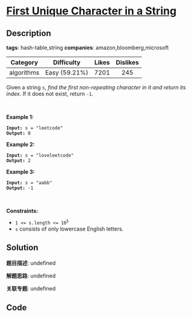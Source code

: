 # [First Unique Character in a String](https://leetcode.com/problems/first-unique-character-in-a-string/description/)

## Description

**tags**: hash-table,string
**companies**: amazon,bloomberg,microsoft

| Category | Difficulty | Likes | Dislikes |
| :------: | :--------: | :---: | :------: |
| algorithms | Easy (59.21%) | 7201 | 245 |

<p>Given a string <code>s</code>, <em>find the first non-repeating character in it and return its index</em>. If it does not exist, return <code>-1</code>.</p>

<p>&nbsp;</p>
<p><strong class="example">Example 1:</strong></p>
<pre><code><strong>Input:</strong> s = "leetcode"
<strong>Output:</strong> 0</code></pre><p><strong class="example">Example 2:</strong></p>
<pre><code><strong>Input:</strong> s = "loveleetcode"
<strong>Output:</strong> 2</code></pre><p><strong class="example">Example 3:</strong></p>
<pre><code><strong>Input:</strong> s = "aabb"
<strong>Output:</strong> -1</code></pre>
<p>&nbsp;</p>
<p><strong>Constraints:</strong></p>

<ul>
	<li><code>1 &lt;= s.length &lt;= 10<sup>5</sup></code></li>
	<li><code>s</code> consists of only lowercase English letters.</li>
</ul>



## Solution

**题目描述**: undefined

**解题思路**: undefined

**关联专题**: undefined

## Code